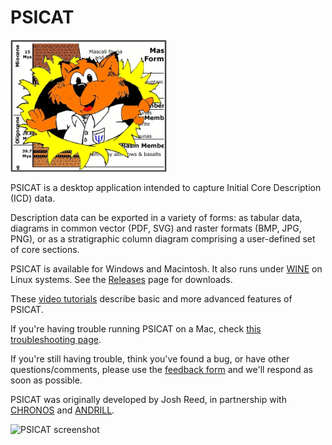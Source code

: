 PSICAT
======

![PSICAT mascot](https://github.com/laccore/coretools/blob/master/tools/PSICAT/img/psicat.gif)

PSICAT is a desktop application intended to capture Initial Core Description (ICD) data.

Description data can be exported in a variety of forms: as tabular data, diagrams in common vector (PDF, SVG) and raster formats (BMP, JPG, PNG), or as a stratigraphic column diagram comprising a user-defined set of core sections.

PSICAT is available for Windows and Macintosh. It also runs under [WINE](https://www.winehq.org/) on Linux systems. See the [Releases](https://github.com/laccore/coretools/releases) page for downloads.

These [video tutorials](https://www.youtube.com/playlist?list=PLLHxfH9IrTIMit13zSZs91_IJBMfNEUYi) describe basic and more advanced features of PSICAT.

If you're having trouble running PSICAT on a Mac, check [this troubleshooting page](https://github.com/laccore/coretools/wiki/Running-PSICAT-on-a-Mac-(macOS-or-OSX)).

If you're still having trouble, think you've found a bug, or have other questions/comments, please use the [feedback form](https://docs.google.com/forms/d/1Jn--CnpLSXFeiW3DrULAw25r8IYHF0zshimBx4Utm6c) and we'll respond as soon as possible.

PSICAT was originally developed by Josh Reed, in partnership with [CHRONOS](http://chronos.org/index.html) and [ANDRILL](http://www.andrill.org/static/index.html).

![PSICAT screenshot](http://www.beerolf.com/img/psicat.gif)

